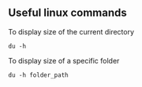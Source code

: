 ## Useful linux commands

To display size of the current directory
```console
du -h
```
	
To display size of a specific folder
```console
du -h folder_path
```
